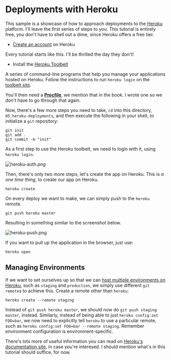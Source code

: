 # Deployments with Heroku

This sample is a showcase of how to approach deployments to the [Heroku](http://heroku.com) platform. I'll leave the first series of steps to you. This tutorial is entirely free, you don't have to shell out a dime, since Heroku offers a free tier.

- [Create an account](https://id.heroku.com/signup/devcenter) on Heroku

Every tutorial starts like this. I'll be thrilled the day they don't!

- Install the [Heroku Toolbelt](https://toolbelt.heroku.com/)

A series of command-line programs that help you manage your applications hosted on Heroku. Follow the instructions to run `heroku login` on the [toolbelt site](https://toolbelt.heroku.com/).

You'll then need a [**Procfile**](https://devcenter.heroku.com/articles/procfile), we mention that in the book. I wrote one so we don't have to go through that again.

Now, there's a few more steps you need to take, `cd` into this directory, `05_heroku-deployments`, and then execute the following in your shell, to initialize a `git` repository:

```shell
git init
git add .
git commit -m "init"
```

As a first step to use the Heroku toolbelt, we need to login with it, using `heroku login`.

![heroku-auth.png][2]

Then, there's only two more steps, let's create the app on Heroku. This is _a one time thing_, to create our app on Heroku.

```shell
heroku create
```

On every deploy we want to make, we can simply push to the `heroku` remote.

```shell
git push heroku master
```

Resulting in something similar to the screenshot below.

![heroku-push.png][1]

If you want to pull up the application in the browser, just use:

```shell
heroku open
```

## Managing Environments

If we want to set ourselves up so that we can [host multiple environments on Heroku](https://devcenter.heroku.com/articles/multiple-environments), such as `staging` and `production`, we simply use different `git remote`s to achieve this. Create a remote other than `heroku`:

```shell
heroku create --remote staging
```

Instead of `git push heroku master`, we should now do `git push staging master`, instead. Similarly, instead of being able to just `heroku config:set FOO=bar`, we now need to explicitly tell `heroku` to use a particular remote, such as `heroku config:set FOO=bar --remote staging`. Remember environment configuration is environment-specific.

There's lots more of useful information you can read on [Heroku's documentation site](https://devcenter.heroku.com/articles/getting-started-with-nodejs), in case you're interesed. I should mention what's in this tutorial should suffice, for now.

  [1]: http://i.imgur.com/bUFbX4D.png "Pushing to a Heroku remote"
  [2]: http://i.imgur.com/xKEeGDv.png "Authenticating with Heroku CLI"
